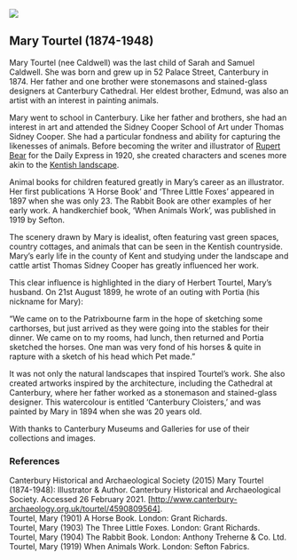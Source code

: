 <a href="https://dev.visual-essays.app"><img src="https://dev-visual-essays.netlify.app/images/ve-button.png"></a>

<param ve-config title="Mary Tourtel (1874-1948)" author="Grace Conium" layout="vtl" banner="images/banners/19c.jpg"> 

<param ve-entity eid="Q29303" aliases="Canterbury">

## Mary Tourtel (1874-1948)

Mary Tourtel (nee Caldwell) was the last child of Sarah and Samuel Caldwell. She was born and grew up in 52 Palace Street, Canterbury in 1874. Her father and one brother were stonemasons and stained-glass designers at Canterbury Cathedral. Her eldest brother, Edmund, was also an artist with an interest in painting animals. 
<param ve-image url="images/tourtelcantmus.jpg" label="©Canterbury Museums and Galleries. Mary Tourtel at her home in Palace Street, Canterbury. Circa 1895."> 
<param ve-map center="Q29303" zoom="8">

Mary went to school in Canterbury. Like her father and brothers, she had an interest in art and attended the Sidney Cooper School of Art under Thomas Sidney Cooper. She had a particular fondness and ability for capturing the likenesses of animals. Before becoming the writer and illustrator of [Rupert Bear](/20c/20c-rupert-bear) for the Daily Express in 1920, she created characters and scenes more akin to the [Kentish landscape](/landscape/kentish-landscape). 
<param ve-image url="/20c/images/sidneycooper.jpg" label="The Sidney Cooper Gallery © Martin Crowther"> 

Animal books for children featured greatly in Mary’s career as an illustrator. Her first publications ‘A Horse Book’ and ‘Three Little Foxes’ appeared in 1897 when she was only 23. The Rabbit Book are other examples of her early work. A handkerchief book, ‘When Animals Work’, was published in 1919 by Sefton. 
<param ve-image url="images/tourtel4cantmus.jpg" label="©Canterbury Museums and Galleries. Three Little Foxes."> 

The scenery drawn by Mary is idealist, often featuring vast green spaces, country cottages, and animals that can be seen in the Kentish countryside. Mary’s early life in the county of Kent and studying under the landscape and cattle artist Thomas Sidney Cooper has greatly influenced her work. 
<param ve-image url="images/tourtel3cantmus.jpg" label="©Canterbury Museums and Galleries. Gentleness from ‘Horses at Work’."> 

This clear influence is highlighted in the diary of Herbert Tourtel, Mary’s husband. On 21st August 1899, he wrote of an outing with Portia (his nickname for Mary): 

“We came on to the Patrixbourne farm in the hope of sketching some carthorses, but just arrived as they were going into the stables for their dinner. We came on to my rooms, had lunch, then returned and Portia sketched the horses. One man was very fond of his horses & quite in rapture with a sketch of his head which Pet made.”
<param ve-image url="images/tourtel2cantmus.jpg" label="©Canterbury Museums and Galleries. Kicking from ‘Horses at Work’."> 

It was not only the natural landscapes that inspired Tourtel’s work. She also created artworks inspired by the architecture, including the Cathedral at Canterbury, where her father worked as a stonemason and stained-glass designer. This watercolour is entitled ‘Canterbury Cloisters,’ and was painted by Mary in 1894 when she was 20 years old. 
<param ve-image url="images/tourtel5cantmus.jpg" label="©Canterbury Museums and Galleries. Canterbury Cloisters."> 
 
With thanks to Canterbury Museums and Galleries for use of their collections and images. 

### References

Canterbury Historical and Archaeological Society (2015) Mary Tourtel (1874-1948): Illustrator & Author. Canterbury Historical and Archaeological Society. Accessed 26 February 2021. [http://www.canterbury-archaeology.org.uk/tourtel/4590809564].    
Tourtel, Mary (1901) A Horse Book. London: Grant Richards.   
Tourtel, Mary (1903) The Three Little Foxes. London: Grant Richards.   
Tourtel, Mary (1904) The Rabbit Book. London: Anthony Treherne & Co. Ltd.   
Tourtel, Mary (1919) When Animals Work. London: Sefton Fabrics.    


